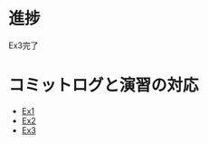 # 進捗
Ex3完了

# コミットログと演習の対応
- [Ex1](https://github.com/LearnROSbasics/model-example1-Rashoru-Infinity/tree/76ebd4e78fc26c327ddfb266b4b83077eecc7e39)
- [Ex2](https://github.com/LearnROSbasics/model-example1-Rashoru-Infinity/tree/91db7eca3e78fdc840afeebc691d30f3459c7bbd)
- [Ex3](https://github.com/LearnROSbasics/model-example1-Rashoru-Infinity/commits/master)
